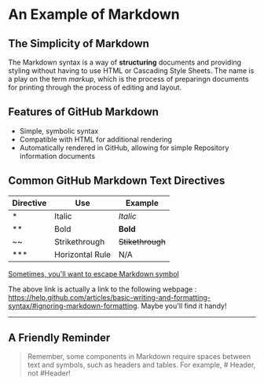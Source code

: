 # An Example of Markdown
## The Simplicity of Markdown
The Markdown syntax is a way of **structuring** documents and providing styling without having to use HTML or Cascading Style Sheets. The name is a play on the term *markup*, which is the process of preparingn documents for printing through the process of editing and layout. 
## Features of GitHub Markdown
* Simple, symbolic syntax
* Compatible with HTML for additional rendering 
* Automatically rendered in GitHub, allowing for simple Repository information documents
## Common GitHub Markdown Text Directives
Directive | Use | Example
--- |--- | --- 
*|Italic|*Italic*
**|Bold |**Bold**
\~~|Strikethrough |~~Stikethrough~~
***|Horizontal Rule|N/A

[Sometimes, you'll want to escape Markdown symbol](https://help.github.com/articles/basic-writing-and-formatting-syntax/#ignoring-markdown-formatting)

The above link is actually a link to the following webpage : https://help.github.com/articles/basic-writing-and-formatting-syntax/#ignoring-markdown-formatting. Maybe you'll find it handy!
***
## A Friendly Reminder
>Remember, some components in Markdown require spaces between text and symbols, such as headers and tables. For example, # Header, not #Header!
